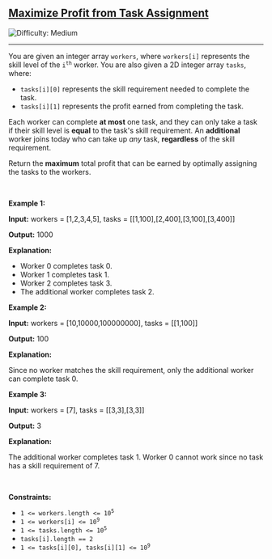 <h2><a href="https://leetcode.com/problems/maximize-profit-from-task-assignment">Maximize Profit from Task Assignment</a></h2> <img src='https://img.shields.io/badge/Difficulty-Medium-orange' alt='Difficulty: Medium' /><hr><p>You are given an integer array <code>workers</code>, where <code>workers[i]</code> represents the skill level of the <code>i<sup>th</sup></code> worker. You are also given a 2D integer array <code>tasks</code>, where:</p>

<ul>
	<li><code>tasks[i][0]</code> represents the skill requirement needed to complete the task.</li>
	<li><code>tasks[i][1]</code> represents the profit earned from completing the task.</li>
</ul>

<p>Each worker can complete <strong>at most</strong> one task, and they can only take a task if their skill level is <strong>equal</strong> to the task&#39;s skill requirement. An <strong>additional</strong> worker joins today who can take up <em>any</em> task, <strong>regardless</strong> of the skill requirement.</p>

<p>Return the <strong>maximum</strong> total profit that can be earned by optimally assigning the tasks to the workers.</p>

<p>&nbsp;</p>
<p><strong class="example">Example 1:</strong></p>

<div class="example-block">
<p><strong>Input:</strong> <span class="example-io">workers = [1,2,3,4,5], tasks = [[1,100],[2,400],[3,100],[3,400]]</span></p>

<p><strong>Output:</strong> <span class="example-io">1000</span></p>

<p><strong>Explanation:</strong></p>

<ul>
	<li>Worker 0 completes task 0.</li>
	<li>Worker 1 completes task 1.</li>
	<li>Worker 2 completes task 3.</li>
	<li>The additional worker completes task 2.</li>
</ul>
</div>

<p><strong class="example">Example 2:</strong></p>

<div class="example-block">
<p><strong>Input:</strong> <span class="example-io">workers = [10,10000,100000000], tasks = [[1,100]]</span></p>

<p><strong>Output:</strong> <span class="example-io">100</span></p>

<p><strong>Explanation:</strong></p>

<p>Since no worker matches the skill requirement, only the additional worker can complete task 0.</p>
</div>

<p><strong class="example">Example 3:</strong></p>

<div class="example-block">
<p><strong>Input:</strong> <span class="example-io">workers = [7], tasks = [[3,3],[3,3]]</span></p>

<p><strong>Output:</strong> <span class="example-io">3</span></p>

<p><strong>Explanation:</strong></p>

<p>The additional worker completes task 1. Worker 0 cannot work since no task has a skill requirement of 7.</p>
</div>

<p>&nbsp;</p>
<p><strong>Constraints:</strong></p>

<ul>
	<li><code>1 &lt;= workers.length &lt;= 10<sup>5</sup></code></li>
	<li><code>1 &lt;= workers[i] &lt;= 10<sup>9</sup></code></li>
	<li><code>1 &lt;= tasks.length &lt;= 10<sup>5</sup></code></li>
	<li><code>tasks[i].length == 2</code></li>
	<li><code>1 &lt;= tasks[i][0], tasks[i][1] &lt;= 10<sup>9</sup></code></li>
</ul>
